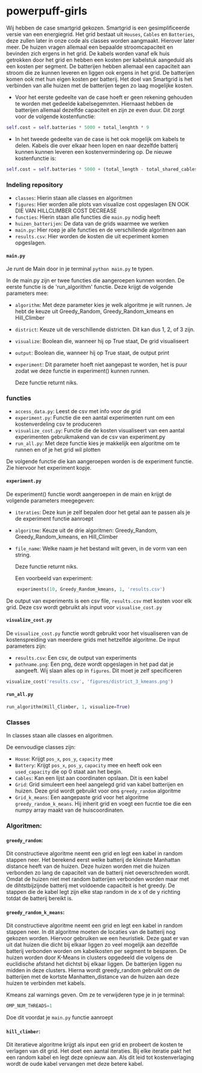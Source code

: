 # powerpuff-girls

Wij hebben de case smartgrid gekozen. Smartgrid is een gesimplificeerde versie van een energiegrid. Het grid bestaat uit `Houses`, `Cables` en `Batteries`, deze zullen later in onze code als classes worden aangmaakt. Hierover later meer. De huizen vragen allemaal een bepaalde stroomcapaciteit en bevinden zich ergens in het grid. De kabels worden vanaf elk huis getrokken door het grid en hebben een kosten per kabelstuk aangeduid als een kosten per segment. De batterijen hebben allemaal een capaciteit aan stroom die ze kunnen leveren en liggen ook ergens in het grid. De batterijen komen ook met hun eigen kosten per batterij. Het doel van Smartgrid is het verbinden van alle huizen met de batterijen tegen zo laag mogelijke kosten. 

- Voor het eerste gedeelte van de case hoeft er geen rekening gehouden te worden met gedeelde kabelsegemnten. Hiernaast hebben de        batterijen allemaal dezelfde capaciteit en zijn ze even duur. Dit zorgt voor de volgende kostenfunctie:
```python
self.cost = self.batteries * 5000 + total_lenghth * 9
```

- In het tweede gedeelte van de case is het ook mogelijk om kabels te delen. Kabels die over elkaar heen lopen en naar dezelfde batterij kunnen kunnen leveren een kostenvermindering op. De nieuwe kostenfunctie is:
``` python
self.cost = self.batteries * 5000 + (total_length - total_shared_cables) * 9
```

### Indeling repository

- `classes`:            Hierin staan alle classes en algoritmen
- `figures`:            Hier worden alle plots van visualize cost opgeslagen EN OOK DIE VAN HILLCLIMBER COST DECREASE
- `functies`:           Hierin staan alle functies die `main.py` nodig heeft
- `huizen_batterijen`:  De data van de grids waarmee we werken
- `main.py`:            Hier roep je alle functies en de verschillende algoritmen aan
- `results.csv`:        Hier worden de kosten die uit ecperiment komen opgeslagen.

#### `main.py`
  Je runt de Main door in je terminal `python main.py` te typen.


In de main.py zijn er twee functies die aangeroepen kunnen worden. De eerste functie is de 'run_algorithm' functie.  Deze krijgt de volgende parameters mee:
- `algorithm`: Met deze parameter kies je welk algoritme je wilt runnen. Je hebt de keuze uit Greedy_Random, Greedy_Random_kmeans en Hill_Climber
- `district`: Keuze uit de verschillende districten. Dit kan dus 1, 2, of 3 zijn.
- `visualize`: Boolean die, wanneer hij op True staat, De grid visualiseert
- `output`: Boolean die, wanneer hij op True staat, de output print
- `experiment`: Dit parameter hoeft niet aangepast te worden, het is puur zodat we deze functie in experiment() kunnen runnen.

   Deze functie returnt niks.

### functies

- `access_data.py`:     Leest de csv met info voor de grid
- `experiment.py`:      Functie die een aantal experimenten runt om een kostenverdeling csv te produceren
- `visualize_cost.py`:  Functie die de kosten visualiseert van een aantal experimenten gebruikmakend van de csv van experiment.py
- `run_all.py`: Met deze functie kies je makkelijk een algoritme om te runnen en of je het grid wil plotten


De volgende functie die kan aangeroepen worden is de experiment functie. Zie hiervoor het experiment kopje.

#### `experiment.py`
De experiment() functie wordt aangeroepen in de main en krijgt de volgende parameters meegegeven:
- `iteraties`: Deze kun je zelf bepalen door het getal aan te passen als je de experiment functie aanroept
- `algoritme`: Keuze uit de drie algoritmen: Greedy_Random, Greedy_Random_kmeans, en Hill_Climber
- `file_name`: Welke naam je het bestand wilt geven, in de vorm van een string.

   Deze functie returnt niks.

  Een voorbeeld van experiment:
``` python
    experiments(10, Greedy_Random_kmeans, 1, 'results.csv')
```

De output van experiments is een csv file, `results.csv` met kosten voor elk grid. Deze csv wordt gebruikt als input voor `visualise_cost.py`

#### `visualize_cost.py` 
De `visualize_cost.py` functie wordt gebruikt voor het visualiseren van de kostenspreiding van meerdere grids met hetzelfde algoritme. De input parameters zijn:
- `results.csv`: Een csv, de output van experiments
- `pathname.png`: Een png, deze wordt opgeslagen in het pad dat je aangeeft. Wij slaan alles op in `figures`. Dit moet je zelf specificeren
``` python
visualize_cost('results.csv', 'figures/district_3_kmeans.png')
```

#### `run_all.py`
``` python
run_algorithm(Hill_Climber, 1, visualize=True)
```


### Classes
In classes staan alle classes en algoritmen.

De eenvoudige classes zijn:
- `House`: Krijgt `pos_x`, `pos_y`, `capacity` mee
- `Battery`: Krijgt `pos_x`, `pos_y`, `capacity` mee en heeft ook een `used_capacity` die op 0 staat aan het begin.
- `Cables`: Kan een lijst aan coordinaten opslaan. Dit is een kabel
- `Grid`: Grid simuleert een heel aangelegd grid van kabel batterijen en huizen. Deze grid wordt gebruikt voor ons `greedy_random` algoritme
- `Grid_k_means`: Een aangepaste grid voor het algoritme `greedy_random_k_means`. Hij inherit grid en voegt een fucntie toe die een numpy array maakt van de huiscoordinaten.

### Algoritmen:
#### `greedy_random`: 
Dit constructieve algoritme neemt een grid en legt een kabel in random stappen neer. Het berekend eerst welke batterij de kleinste Manhattan distance heeft van de huizen. Deze huizen worden met die huizen verbonden zo lang de capaciteit van de batterij niet oeverschreden wordt. Omdat de huizen niet met random batterijen verbonden worden maar met de dihtstbijzijnde batterij met voldoende capaciteit is het greedy. De stappen die de kabel legt zijn elke stap random in de x of de y richting totdat de batterij bereikt is.

#### `greedy_random_k_means`: 
Dit constructieve algoritme neemt een grid en legt een kabel in random stappen neer. In dit algoritme moeten de locaties van de batterij nog gekozen worden. Hiervoor gebruiken we een heuristiek. Deze gaat er van uit dat huizen die dicht bij elkaar liggen zo veel mogelijk aan dezelfde batterij verbonden worden om kabelkosten per segment te besparen. De huizen worden door K-Means in clusters opgedeeld die volgens de euclidische afstand het dichtst bij elkaar liggen. De batterijen liggen nu midden in deze clusters. Hierna wordt greedy_random gebruikt om de batterijen met de kortste Manhatten_distance van de huizen aan deze huizen te verbinden met kabels.

Kmeans zal warnings geven. Om ze te verwijderen type je in je terminal:
``` python
OMP_NUM_THREADS=1 
```
Doe dit voordat je `main.py` functie aanroept


#### `hill_climber`: 
Dit iteratieve algoritme krijgt als input een grid en probeert de kosten te verlagen van dit grid. Het doet een aantal iteraties. Bij elke iteratie pakt het een random kabel en legt deze opnieuw aan. Als dit leid tot kostenverlaging wordt de oude kabel vervangen met deze betere kabel.



